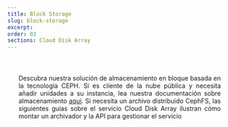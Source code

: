 ```yaml
---
title: Block Storage
slug: block-storage
excerpt:
order: 03
sections: Cloud Disk Array
---
```


<style>
#page {
  display: flex !important;
  flex-direction:column-reverse !important;
}
#customProductIndex {
padding:25px;
}
#customProductIndex p {
text-align:justify;
}

</style>

<div id="customProductIndex">

<p>Descubra nuestra solución de almacenamiento en bloque basada en la tecnología CEPH. Si es cliente de la nube pública y necesita añadir unidades a su instancia, lea nuestra documentación sobre almacenamiento <a href="https://docs.ovh.com/us/es/public-cloud/">aquí</a>. Si necesita un archivo distribuido CephFS, las siguientes guías sobre el servicio Cloud Disk Array ilustran cómo montar un archivador y la API para gestionar el servicio</p>

</div>
